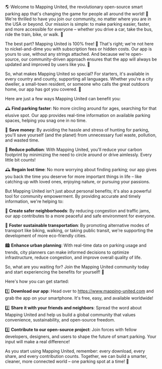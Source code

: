 🌎 Welcome to Mapping United, the revolutionary open-source smart parking app that's changing the game for people all around the world! 🚀 We're thrilled to have you join our community, no matter where you are in the USA or beyond. Our mission is simple: to make parking easier, faster, and more accessible for everyone – whether you drive a car, take the bus, ride the train, bike, or walk. 💨

The best part? Mapping United is 100% free! 🎉 That's right; we're not here to nickel-and-dime you with subscription fees or hidden costs. Our app is yours to use, without any strings attached. And because we're open-source, our community-driven approach ensures that the app will always be updated and improved by users like you. 💪

So, what makes Mapping United so special? For starters, it's available in every country and county, supporting all languages. Whether you're a city dweller, a small-town resident, or someone who calls the great outdoors home, our app has got you covered. 🌄

Here are just a few ways Mapping United can benefit you:

🕰️ **Find parking faster**: No more circling around for ages, searching for that elusive spot. Our app provides real-time information on available parking spaces, helping you snag one in no time.

💸 **Save money**: By avoiding the hassle and stress of hunting for parking, you'll save yourself (and the planet) from unnecessary fuel waste, pollution, and wasted time.

🌟 **Reduce pollution**: With Mapping United, you'll reduce your carbon footprint by minimizing the need to circle around or drive aimlessly. Every little bit counts!

🕰️ **Regain lost time**: No more worrying about finding parking; our app gives you back the time you deserve for more important things in life – like catching up with loved ones, enjoying nature, or pursuing your passions.

But Mapping United isn't just about personal benefits; it's also a powerful tool for community empowerment. By providing accurate and timely information, we're helping to:

💪 **Create safer neighborhoods**: By reducing congestion and traffic jams, our app contributes to a more peaceful and safe environment for everyone.

🌈 **Foster sustainable transportation**: By promoting alternative modes of transport like biking, walking, or taking public transit, we're supporting the development of more eco-friendly cities.

🏙️ **Enhance urban planning**: With real-time data on parking usage and trends, city planners can make informed decisions to optimize infrastructure, reduce congestion, and improve overall quality of life.

So, what are you waiting for? Join the Mapping United community today and start experiencing the benefits for yourself! 🎉

Here's how you can get started:

1️⃣ **Download our app**: Head over to https://www.mapping-united.com and grab the app on your smartphone. It's free, easy, and available worldwide!

2️⃣ **Share it with your friends and neighbors**: Spread the word about Mapping United and help us build a global community that values convenience, sustainability, and open-source freedom.

3️⃣ **Contribute to our open-source project**: Join forces with fellow developers, designers, and users to shape the future of smart parking. Your input will make a real difference!

As you start using Mapping United, remember: every download, every share, and every contribution counts. Together, we can build a smarter, cleaner, more connected world – one parking spot at a time! 🌟
